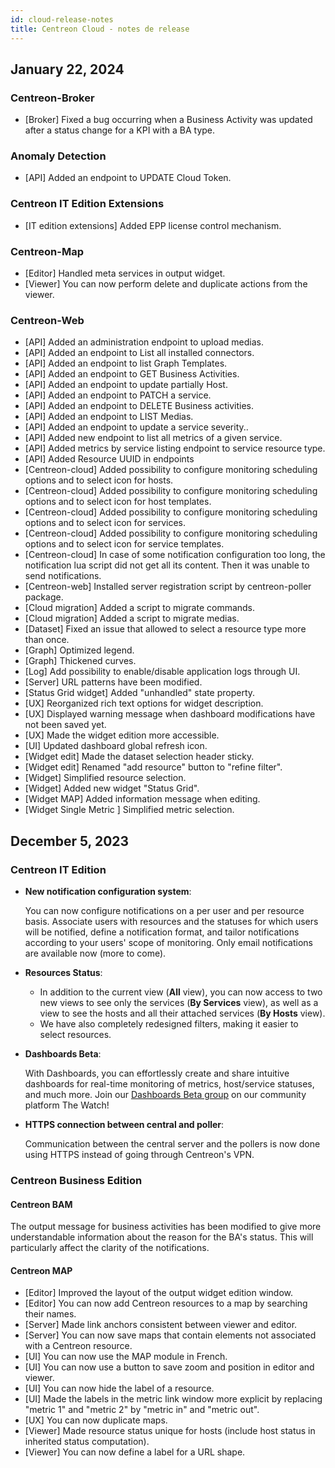 ```yaml
---
id: cloud-release-notes
title: Centreon Cloud - notes de release
---
```


## January 22, 2024

### Centreon-Broker

- [Broker] Fixed a bug occurring when a Business Activity was updated after a status change for a KPI with a BA type.

### Anomaly Detection

- [API] Added an endpoint to UPDATE Cloud Token.

### Centreon IT Edition Extensions

- [IT edition extensions] Added EPP license control mechanism.

### Centreon-Map

- [Editor] Handled meta services in output widget.
- [Viewer] You can now perform delete and duplicate actions from the viewer.

### Centreon-Web

- [API] Added an administration endpoint to upload medias.
- [API] Added an endpoint to List all installed connectors.
- [API] Added an endpoint to list Graph Templates.
- [API] Added an endpoint to GET Business Activities.
- [API] Added an endpoint to update partially Host.
- [API] Added an endpoint to PATCH a service.
- [API] Added an endpoint to DELETE Business activities.
- [API] Added an endpoint to LIST Medias.
- [API] Added an endpoint to update a service severity..
- [API] Added new endpoint to list all metrics of a given service.
- [API] Added metrics by service listing endpoint to service resource type.
- [API] Added Resource UUID in endpoints
- [Centreon-cloud] Added possibility to configure monitoring scheduling options and to select icon for hosts.
- [Centreon-cloud] Added possibility to configure monitoring scheduling options and to select icon for host templates.
- [Centreon-cloud] Added possibility to configure monitoring scheduling options and to select icon for services.
- [Centreon-cloud] Added possibility to configure monitoring scheduling options and to select icon for service templates.
- [Centreon-cloud] In case of some notification configuration too long, the notification lua script did not get all its content. Then it was unable to send notifications.
- [Centreon-web] Installed server registration script by centreon-poller package.
- [Cloud migration] Added a script to migrate commands.
- [Cloud migration] Added a script to migrate medias.
- [Dataset] Fixed an issue that allowed to select a resource type more than once.
- [Graph] Optimized legend.
- [Graph] Thickened curves.
- [Log] Add possibility to enable/disable application logs through UI.
- [Server] URL patterns have been modified.
- [Status Grid widget] Added "unhandled" state property.
- [UX] Reorganized rich text options for widget description.
- [UX] Displayed warning message when dashboard modifications have not been saved yet.
- [UX] Made the widget edition more accessible.
- [UI] Updated dashboard global refresh icon.
- [Widget edit] Made the dataset selection header sticky.
- [Widget edit] Renamed "add resource" button to "refine filter".
- [Widget] Simplified resource selection.
- [Widget] Added new widget "Status Grid".
- [Widget MAP] Added information message when editing.
- [Widget Single Metric ] Simplified metric selection.

## December 5, 2023

### Centreon IT Edition

* **New notification configuration system**:

   You can now configure notifications on a per user and per resource basis.
Associate users with resources and the statuses for which users will be notified, define a notification format, and tailor notifications according to your users' scope of monitoring. Only email notifications are available now (more to come).

* **Resources Status**:

   - In addition to the current view (**All** view), you can now access to two new views to see only the services (**By Services** view), as well as a view to see the hosts and all their attached services (**By Hosts** view).
   - We have also completely redesigned filters, making it easier to select resources.

* **Dashboards Beta**:

   With Dashboards, you can effortlessly create and share intuitive dashboards for real-time monitoring of metrics, host/service statuses, and much more. Join our [Dashboards Beta group](https://thewatch.centreon.com/groups/centreon-dashboards-beta-59) on our community platform The Watch!

* **HTTPS connection between central and poller**:

   Communication between the central server and the pollers is now done using HTTPS instead of going through Centreon's VPN.

### Centreon Business Edition

#### Centreon BAM

The output message for business activities has been modified to give more understandable information about the reason for the BA's status. This will particularly affect the clarity of the notifications.

#### Centreon MAP

- [Editor] Improved the layout of the output widget edition window.
- [Editor] You can now add Centreon resources to a map by searching their names.
- [Server] Made link anchors consistent between viewer and editor.
- [Server] You can now save maps that contain elements not associated with a Centreon resource.
- [UI] You can now use the MAP module in French.
- [UI] You can now use a button to save zoom and position in editor and viewer.
- [UI] You can now hide the label of a resource.
- [UI] Made the labels in the metric link window more explicit by replacing "metric 1" and "metric 2" by "metric in" and "metric out".
- [UX] You can now duplicate maps.
- [Viewer] Made resource status unique for hosts (include host status in inherited status computation).
- [Viewer] You can now define a label for a URL shape.
